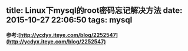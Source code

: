 title: Linux下mysql的root密码忘记解决方法
date: 2015-10-27 22:06:50
tags: mysql
---

**参考:[http://ycdyx.iteye.com/blog/2252547](http://ycdyx.iteye.com/blog/2252547)**
